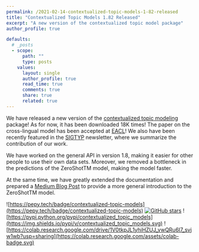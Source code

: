 ```yaml
---
permalink: /2021-02-14-contextualized-topic-models-1-82-released
title: "Contextualized Topic Models 1.82 Released"
excerpt: "A new version of the contextualized topic model package"
author_profile: true

defaults:
  # _posts
  - scope:
      path: ""
      type: posts
    values:
      layout: single
      author_profile: true
      read_time: true
      comments: true
      share: true
      related: true
---
```


We have released a new version of the [contextualized topic modeling](https://github.com/MilaNLProc/contextualized-topic-models) package! As for now, it has been downloaded
18K times! The paper on the cross-lingual model has been accepted at [EACL](https://arxiv.org/pdf/2004.07737v2.pdf)!
We also have been recently featured in the [SIGTYP](https://sigtyp.github.io/sigtyp-newsletter-Feb-2021.html) newsletter, where
we summarize the contribution of our work.

We have worked on the general API in version 1.8, making it easier for other people to use
their own data sets. Moreover, we removed a bottleneck in the predictions of the ZeroShotTM model, making the model faster.

At the same time, we have greatly extended the 
documentation and prepared a [Medium Blog Post](https://fbvinid.medium.com/contextualized-topic-modeling-with-python-eacl2021-eacf6dfa576)
to provide a more general introduction to the ZeroShotTM model.

![https://pepy.tech/badge/contextualized-topic-models](https://pepy.tech/badge/contextualized-topic-models)
[![GitHub stars](https://img.shields.io/github/stars/MilaNLProc/contextualized-topic-models?style=social&label=Star&maxAge=2592000)](https://GitHub.com/MilaNLProc/contextualized-topic-models/stargazers/)
![https://pypi.python.org/pypi/contextualized_topic_models](https://img.shields.io/pypi/v/contextualized_topic_models.svg)
![https://colab.research.google.com/drive/1V0tkpJL1yhiHZUJ_vwQRu6I7_svjw1wb?usp=sharing](https://colab.research.google.com/assets/colab-badge.svg)







